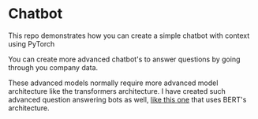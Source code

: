 # Chatbot

This repo demonstrates how you can create a simple chatbot with context using PyTorch

You can create more advanced chatbot's to answer questions by going through you company data. 

These advanced models normally require more advanced model architecture like the transformers architecture. I have created such advanced question answering bots as well, [like this one](https://github.com/KevinLolochum/Transformer-style-fine-tuned-models/blob/main/BERT_Fine_tuned_for_Question_Answering.ipynb) that uses BERT's architecture.
